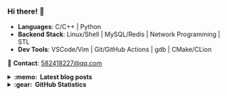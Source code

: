 ### Hi there! 👋

- ​**Languages**: C/C++ | Python
- ​**Backend Stack**: Linux/Shell | MySQL/Redis | Network Programming | STL
- ​**Dev Tools**: VSCode/Vim | Git/GitHub Actions | gdb | CMake/CLion

📮 ​**Contact**: [582418227@qq.com](mailto:582418227@qq.com)

<details>
  <summary><b>:memo: &nbsp;Latest blog posts</b></summary>

<!-- BLOG-POST-LIST:START -->
- [XV6 的中断是怎么做的？](https://404notfixed.cn/posts/xv6-%E7%9A%84%E4%B8%AD%E6%96%AD%E6%98%AF%E6%80%8E%E4%B9%88%E5%81%9A%E7%9A%84/)
- [2024 年终总结](https://404notfixed.cn/posts/2024-%E5%B9%B4%E7%BB%88%E6%80%BB%E7%BB%93/)
- [CMU 15-445 | Project 3 - Query Execution](https://404notfixed.cn/posts/cmu-15-445-project-3-query-execution/)
- [CMU 15-445 | Project 2 - Extendible Hash Index](https://404notfixed.cn/posts/cmu-15-445-project-2-extendible-hash-index/)
- [CMU 15-445 | Project 1 - Buffer Pool](https://404notfixed.cn/posts/cmu-15-445-project-1-buffer-pool/)
<!-- BLOG-POST-LIST:END -->

</details>


<details>
  <summary><b>:gear: &nbsp;GitHub Statistics</b></summary>
  <br/>
    <p align="center>
      <img src="https://raw.githubusercontent.com/MiaoHN/MiaoHN/output/github-contribution-grid-snake.svg" />
    </p>
    <p align="center">
        <img height="137px" src="https://github-readme-stats.vercel.app/api?username=miaohn&hide_title=true&hide_border=true&show_icons=true&include_all_commits=true&count_private=true&line_height=21&theme=swift" /> <img height="137px" src="https://github-readme-stats.vercel.app/api/top-langs/?username=miaohn&hide=html&hide_title=true&hide_border=true&layout=compact&langs_count=8&theme=swift" />
    </p>
</details>
